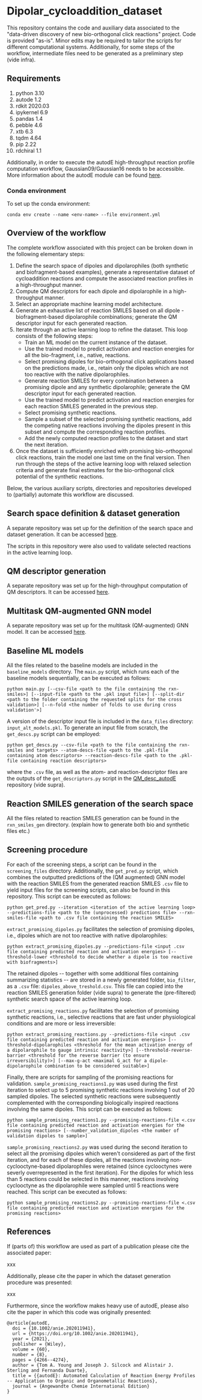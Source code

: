 # Dipolar_cycloaddition_dataset
This repository contains the code and auxiliary data associated to the "data-driven discovery of new bio-orthogonal click reactions" project. Code is provided "as-is". Minor edits may be required to tailor the scripts for different computational systems. Additionally, for some steps of the workflow, intermediate files need to be generated as a preliminary step (vide infra).

## Requirements

1. python 3.10
2. autode 1.2
3. rdkit 2020.03
4. ipykernel 6.9
5. pandas 1.4
6. pebble 4.6
7. xtb 6.3
8. tqdm 4.64
9. pip 2.22
10. rdchiral 1.1

Additionally, in order to execute the autodE high-throughput reaction profile computation workflow, Gaussian09/Gaussian16 needs to be accessible. More information about the autodE module can be found [here](https://github.com/duartegroup/autodE).

### Conda environment
To set up the conda environment:
```
conda env create --name <env-name> --file environment.yml
```

## Overview of the workflow

The complete workflow associated with this project can be broken down in the following elementary steps:

1. Define the search space of dipoles and dipolarophiles (both synthetic and biofragment-based examples), generate a representative dataset of cycloaddition reactions and compute the associated reaction profiles in a high-throughput manner.
2. Compute QM descriptors for each dipole and dipolarophile in a high-throughput manner.
3. Select an appropriate machine learning model architecture.
4. Generate an exhaustive list of reaction SMILES based on all dipole - biofragment-based dipolarophile combinations; generate the QM descriptor input for each generated reaction.
5. Iterate through an active learning loop to refine the dataset. This loop consists of the following steps:
      - Train an ML model on the current instance of the dataset.
      - Use the trained model to predict activation and reaction energies for all the bio-fragment, i.e., native, reactions.
      - Select promising dipoles for bio-orthogonal click applications based on the predictions made, i.e., retain only the dipoles which are not too reactive with the native dipolarophiles.
      - Generate reaction SMILES for every combination between a promising dipole and any synthetic dipolarophile; generate the QM descriptor input for each generated reaction.
      - Use the trained model to predict activation and reaction energies for each reaction SMILES generated in the previous step.
      - Select promising synthetic reactions.
      - Sample a subset of the selected promising synthetic reactions, add the competing native reactions involving the dipoles present in this subset and compute the corresponding reaction profiles.
      - Add the newly computed reaction profiles to the dataset and start the next iteration.
6. Once the dataset is sufficiently enriched with promising bio-orthogonal click reactions, train the model one last time on the final version. Then run through the steps of the active learning loop with relaxed selection criteria and generate final estimates for the bio-orthogonal click potential of the synthetic reactions.

Below, the various auxiliary scripts, directories and repositories developed to (partially) automate this workflow are discussed.

## Search space definition & dataset generation

A separate repository was set up for the definition of the search space and dataset generation. It can be accessed [here](https://github.com/coleygroup/dipolar_cycloaddition_dataset).

The scripts in this repository were also used to validate selected reactions in the active learning loop. 

## QM descriptor generation

A separate repository was set up for the high-throughput computation of QM descriptors. It can be accessed [here](https://github.com/coleygroup/dipolar_cycloaddition_dataset).

## Multitask QM-augmented GNN model

A separate repository was set up for the multitask (QM-augmented) GNN model. It can be accessed [here](https://github.com/tstuyver/multitask_QM_GNN/tree/normal_scaling_ensemble).

## Baseline ML models

All the files related to the baseline models are included in the `baseline_models` directory. The `main.py` script, which runs each of the baseline models sequentially, can be executed as follows:
```
python main.py [--csv-file <path to the file containing the rxn-smiles>] [--input-file <path to the .pkl input file>] [--split-dir <path to the folder containing the requested splits for the cross validation>] [--n-fold <the number of folds to use during cross validation'>]
```
A version of the descriptor input file is included in the `data_files` directory: `input_alt_models.pkl`. To generate an input file from scratch, the `get_descs.py` script can be employed:
```
python get_descs.py --csv-file <path to the file containing the rxn-smiles and targets> --atom-descs-file <path to the .pkl-file containing atom descriptors> --reaction-descs-file <path to the .pkl-file containing reaction descriptors>
```
where the `.csv` file, as well as the atom- and reaction-descriptor files are the outputs of the `get_descriptors.py` script in the [QM_desc_autodE](https://github.com/coleygroup/dipolar_cycloaddition_dataset) repository (vide supra).

## Reaction SMILES generation of the search space

All the files related to reaction SMILES generation can be found in the `rxn_smiles_gen` directory. (explain how to generate both bio and synthetic files etc.)

##  Screening procedure

For each of the screening steps, a script can be found in the `screening_files` directory. Additionally, the `get_pred.py` script, which combines the outputted predictions of the (QM augmented) GNN model with the reaction SMILES from the generated reaction SMILES `.csv` file to yield input files for the screening scripts, can also be found in this repository. This script can be executed as follows:
```
python get_pred.py --iteration <iteration of the active learning loop> --predictions-file <path to the (unprocessed) predictions file> --rxn-smiles-file <path to .csv file containing the reaction SMILES>
```
`extract_promising_dipoles.py` facilitates the selection of promising dipoles, i.e., dipoles which are not too reactive with native dipolarophiles:
```
python extract_promising_dipoles.py --predictions-file <input .csv file containing predicted reaction and activation energies> [--threshold-lower <threshold to decide whether a dipole is too reactive with biofragments>]
```
The retained dipoles -- together with some additional files containing summarizing statistics -- are stored in a newly generated folder, `bio_filter`, as a `.csv` file: `dipoles_above_treshold.csv`. This file can copied into the reaction SMILES generation folder (vide supra) to generate the (pre-filtered) synthetic search space of the active learning loop.

`extract_promising_reactions.py` facilitates the selection of promising synthetic reactions, i.e., selective reactions that are fast under physiological conditions and are more or less irreversible:
```
python extract_promising_reactions.py --predictions-file <input .csv file containing predicted reaction and activation energies> [--threshold-dipolarophiles <threshold for the mean activation energy of a dipolarophile to gauge intrinsic reactivity>] [--threshold-reverse-barrier <threshold for the reverse barrier (to ensure irreversibility)>] [--max-g-act <maximal G_act for a dipole-dipolarophile combination to be considered suitable>]
```
Finally, there are scripts for sampling of the promising reactions for validation. `sample_promising_reactions1.py` was used during the first iteration to select up to 5 promising synthetic reactions involving 1 out of 20 sampled dipoles. The selected synthetic reactions were subsequently complemented with the corresponding biologically inspired reactions involving the same dipoles. This script can be executed as follows:
```
python sample_promising_reactions1.py --promising-reactions-file <.csv file containing predicted reaction and activation energies for the promising reactions> [--number_validation_dipoles <the number of validation dipoles to sample>]
```
`sample_promising_reactions2.py` was used during the second iteration to select all the promising dipoles which weren't considered as part of the first iteration, and for each of these dipoles, all the reactions involving non-cyclooctyne-based dipolarophiles were retained (since cyclooctynes were severly overrepresented in the first iteration). For the dipoles for which less than 5 reactions could be selected in this manner, reactions involving cyclooctyne as the dipolarophile were sampled until 5 reactions were reached. This script can be executed as follows:
```
python sample_promising_reactions2.py --promising-reactions-file <.csv file containing predicted reaction and activation energies for the promising reactions>
``` 


## References

If (parts of) this workflow are used as part of a publication please cite the associated paper:

xxx

Additionally, please cite the paper in which the dataset generation procedure was presented:

xxx

Furthermore, since the workflow makes heavy use of autodE, please also cite the paper in which this code was originally presented:
```
@article{autodE,
  doi = {10.1002/anie.202011941},
  url = {https://doi.org/10.1002/anie.202011941},
  year = {2021},
  publisher = {Wiley},
  volume = {60},
  number = {8},
  pages = {4266--4274},
  author = {Tom A. Young and Joseph J. Silcock and Alistair J. Sterling and Fernanda Duarte},
  title = {{autodE}: Automated Calculation of Reaction Energy Profiles -- Application to Organic and Organometallic Reactions},
  journal = {Angewandte Chemie International Edition}
}
```
